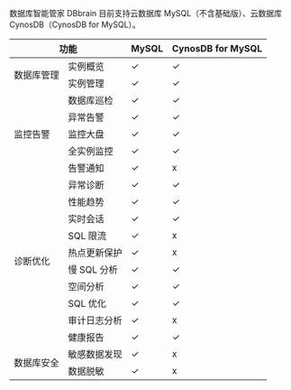 数据库智能管家 DBbrain 目前支持云数据库 MySQL（不含基础版）、云数据库 CynosDB（CynosDB for MySQL）。


<table>
<thead>
<tr>
<th colspan=2>功能</th>
<th>MySQL</th>
<th>CynosDB for MySQL</th>
</tr>
</thead>
<tbody>
<tr>
<td rowspan=2>数据库管理</td>
<td>实例概览</td>
<td>✓</td>
<td>✓</td>
</tr>
<tr>
<td>实例管理</td>
<td>✓</td>
<td>✓</td>
</tr>
<tr>
<td rowspan=5>监控告警</td>
<td>数据库巡检</td>
<td>✓</td>
<td>✓</td>
</tr>
<tr>
<td>异常告警</td>
<td>✓</td>
<td>✓</td>
</tr>
<tr>
<td>监控大盘</td>
<td>✓</td>
<td>✓</td>
</tr>
<tr>
<td>全实例监控</td>
<td>✓</td>
<td>✓</td>
</tr>
<tr>
<td>告警通知</td>
<td>✓</td>
<td>x</td>
</tr>
<tr>
<td rowspan=10>诊断优化</td>
<td>异常诊断</td>
<td>✓</td>
<td>✓</td>
</tr>
<tr>
<td>性能趋势</td>
<td>✓</td>
<td>✓</td>
</tr>
<tr>
<td>实时会话</td>
<td>✓</td>
<td>✓</td>
</tr>
<tr>
<td>SQL 限流</td>
<td>✓</td>
<td>x</td>
</tr>
<tr>
<td>热点更新保护</td>
<td>✓</td>
<td>x</td>
</tr>
<tr>
<td>慢 SQL 分析</td>
<td>✓</td>
<td>✓</td>
</tr>
<tr>
<td>空间分析</td>
<td>✓</td>
<td>✓</td>
</tr>
<tr>
<td>SQL 优化</td>
<td>✓</td>
<td>✓</td>
</tr>
<tr>
<td>审计日志分析</td>
<td>✓</td>
<td>x</td>
</tr>
<tr>
<td>健康报告</td>
<td>✓</td>
<td>✓</td>
</tr>
<tr>
<td rowspan=2>数据库安全</td>
<td>敏感数据发现</td>
<td>✓</td>
<td>x</td>
</tr>
<tr>
<td>数据脱敏</td>
<td>✓</td>
<td>x</td>
</tr>
</tbody></table>

